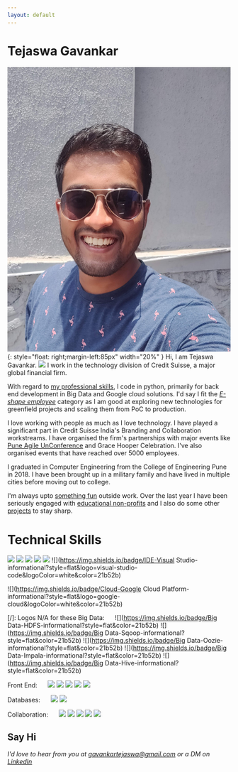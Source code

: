 ```yaml
---
layout: default
---
```

# Tejaswa Gavankar
![](images\tejaswa_casual.jpg){: style="float: right;margin-left:85px" width="20%" }
Hi, I am Tejaswa Gavankar. <img src="https://raw.githubusercontent.com/MartinHeinz/MartinHeinz/master/wave.gif" width="30px"> I work in the technology division of Credit Suisse, a major global financial firm. 

With regard to [my professional skills](#technical-skills), I code in python, primarily for back end development in Big Data and Google cloud solutions. I'd say I fit the [*E-shape employee*](https://www.linkedin.com/pulse/which-letter-shaped-future-employees-leaders-esin-akay/) category as I am good at exploring new technologies for greenfield projects and scaling them from PoC to production.

I love working with people as much as I love technology. I have played a significant part in Credit Suisse India's Branding and Collaboration workstreams. I have organised the firm's partnerships with major events like [Pune Agile UnConference](https://www.linkedin.com/posts/tejaswa_pauc-pauc19-agile-activity-6569831173307109377-grCo) and Grace Hooper Celebration. I've also organised events that have reached over 5000 employees.

I graduated in Computer Engineering from the College of Engineering Pune in 2018. I have been brought up in a military family and have lived in multiple cities before moving out to college.

I'm always upto [something fun](/blogs) outside work. Over the last year I have been seriously engaged with [educational non-profits](/blogs/iteach1+2.html) and I also do some other [projects](/projects) to stay sharp.


# Technical Skills
<!-- ### Environment -->
![](https://img.shields.io/badge/OS-Linux-informational?style=flat&logo=linux&logoColor=white&color=21b52b)
![](https://img.shields.io/badge/OS-Windows-informational?style=flat&logo=windows&logoColor=white&color=21b52b)
![](https://img.shields.io/badge/Browser-Chrome-informational?style=flat&logo=google-chrome&logoColor=white&color=21b52b)
![](https://img.shields.io/badge/Code-Python-informational?style=flat&logo=python&logoColor=white&color=21b52b)
![](https://img.shields.io/badge/Code-Shell-informational?style=flat&color=21b52b)
![](https://img.shields.io/badge/IDE-Visual Studio-informational?style=flat&logo=visual-studio-code&logoColor=white&color=21b52b)

<!-- ### Cloud -->
![](https://img.shields.io/badge/Cloud-Google Cloud Platform-informational?style=flat&logo=google-cloud&logoColor=white&color=21b52b)

<!-- ### Big Data  -->
[/]: Logos N/A for these
Big Data:  &nbsp; &nbsp; &nbsp;![](https://img.shields.io/badge/Big Data-HDFS-informational?style=flat&color=21b52b)
![](https://img.shields.io/badge/Big Data-Sqoop-informational?style=flat&color=21b52b)
![](https://img.shields.io/badge/Big Data-Oozie-informational?style=flat&color=21b52b)
![](https://img.shields.io/badge/Big Data-Impala-informational?style=flat&color=21b52b)
![](https://img.shields.io/badge/Big Data-Hive-informational?style=flat&color=21b52b)

<!-- ### Front End -->
Front End:  &nbsp; &nbsp; &nbsp;![](https://img.shields.io/badge/UI-Flask-informational?style=flat&logo=flask&logoColor=white&color=21b52b)
![](https://img.shields.io/badge/UI-Angular-informational?style=flat&logo=angular&logoColor=white&color=21b52b)
![](https://img.shields.io/badge/UI-Bootstrap-informational?style=flat&logo=bootstrap&logoColor=white&color=21b52b)
![](https://img.shields.io/badge/UI-Markdown-informational?style=flat&logo=markdown&logoColor=white&color=21b52b)
![](https://img.shields.io/badge/UI-HTML5-informational?style=flat&logo=html5&logoColor=white&color=21b52b)

<!-- ### Databases -->
Databases:  &nbsp; &nbsp; &nbsp;![](https://img.shields.io/badge/DB-MySQL-informational?style=flat&logo=mysql&logoColor=white&color=21b52b)
![](https://img.shields.io/badge/DB-BigQuery-informational?style=flat&logoColor=white&color=21b52b)

<!-- ### Collaboration -->
Collaboration:  &nbsp; &nbsp; &nbsp;![](https://img.shields.io/badge/Collab-Jira-informational?style=flat&logo=jira&logoColor=white&color=21b52b)
![](https://img.shields.io/badge/Collab-Confluence-informational?style=flat&logo=confluence&logoColor=white&color=21b52b)
![](https://img.shields.io/badge/Collab-GitHub-informational?style=flat&logo=github&logoColor=white&color=21b52b)
![](https://img.shields.io/badge/Collab-BitBucket-informational?style=flat&logo=bitbucket&logoColor=white&color=21b52b)
![](https://img.shields.io/badge/Collab-Trello-informational?style=flat&logo=trello&logoColor=white&color=21b52b)


## Say Hi
*I'd love to hear from you at [gavankartejaswa@gmail.com](mailto:gavankartejaswa@gmail.com) or a DM on [LinkedIn](https://www.linkedin.com/in/tejaswa/)*


<!-- <iframe src="https://drive.google.com/file/d/1GDbkZcTPpGto--un_8gbk0_8BmFmrWhz/preview" width="70%" height="500"></iframe> -->

